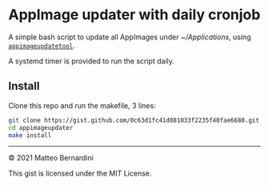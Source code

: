 # AppImage updater with daily cronjob

A simple bash script to update all AppImages under *~/Applications*,
using [`appimageupdatetool`](https://github.com/AppImage/AppImageUpdate).

A systemd timer is provided to run the script daily.

## Install

Clone this repo and run the makefile, 3 lines:

```sh
git clone https://gist.github.com/0c63d1fc41d081033f2235f40fae6680.git appimageupdater
cd appimageupdater
make install
```

---
© 2021 Matteo Bernardini

This gist is licensed under the MIT License.
